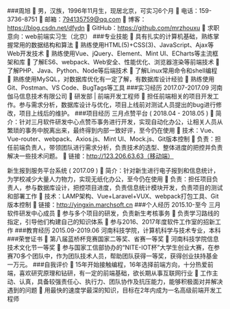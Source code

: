 ###周旭
	男，汉族，1996年11月生，现居北京，可实习6个月
	电话：159-3736-8751
	邮箱：794135759@qq.com
	博客：https://blog.csdn.net/dfydn
	GitHub：https://github.com/mrzhouxu
	求职意向：web前端实习生（北京）
###专业技能
	具有扎实的计算机基础，熟练掌握常用的数据结构和算法
	熟练使用HTML(5)+CSS(3)、JavaScript、Ajax等Web开发技术
	熟练使用Vue、jQuery、Element、Mint UI、ECharts等主流框架和库
	了解ES6、webpack、Web安全、性能优化、浏览器渲染等前端技术
	了解PHP、Java、Python、Node等后端技术
	了解Linux常用命令和shell编程
	熟练使用MySQL，对数据库优化有一定了解，有数据库设计经验
	熟练使用Git、Postman、VS Code、BugTags等工具
###实习经历
2017.07-2017.09 河南伽马信息技术有限公司
	研发部 | 前端开发工程师
	担任前端相关的项目开发工作。参与需求分析，数据库设计与优化，项目上线前对测试人员提出的bug进行修改，项目上线后的维护。
###项目经历
三月点赞平台 ( 2018.04 - 2018.05 )
	简介：针对三月软件研发中心点赞币事务进行开发，实现自动化办公，让相关人员从繁琐的事务中脱离出来，最终得到内部一致好评，至今仍在使用
	技术：Vue、Vue-router、webpack、Axios.js、Mint UI、Mock.js、Git版本控制
	负责：担任前端负责人，带领团队进行需求分析，负责技术的选型、整体进度的把控并负责解决一些技术问题。
	链接：http://123.206.63.63（移动端）



新生报到服务平台系统 ( 2017.09 )
	简介：针对新生进行电子报到和信息统计，为学校减少大量人力物力，实现无纸化办公，至今仍在使用
	负责：担任项目负责人，参与数据库设计，把控项目进度，负责信息统计模块开发，负责项目的测试和部署工作
	技术：LAMP架构、Vue+Laravel+VUX、webpack打包工具、Git版本控制
	链接：http://yingxin.marchsoft.cn
###个人经历
2015.10-至今 三月软件研发中心成员
	参与多个项目的研发，负责新生考核事务
	负责学习路线的指定，引导他们构建自己的知识体系
	参与2016、2017年度软件工作室的招新工作
###教育经历
2015.09-2019.06 河南科技学院，计算机科学与技术专业，本科
###荣誉证书
	第八届蓝桥杯竞赛国家二等奖、省赛一等奖
	河南科技学院信息技术文化节一等奖
	参与国家工信部协办的“NITE-IOT杯”大学生创业大赛，在参赛70多个团队中，作为团队技术人员，帮助团队获得一等奖，获得创业扶持基金一万元。
###自我评价
	15年开始接触编程，16年选择前端方向，十分热爱前端，喜欢研究原理和钻研，有一定的前端基础，欲长期从事互联网行业
	工作主动、认真，具备较强责任心、执行力、团队协作及抗压能力，能够积极面对并解决遇到的问题
	用最快的速度学最深的知识，目标在2年内成为一名高级前端开发工程师
